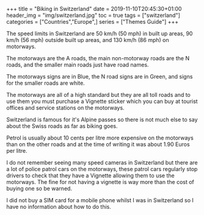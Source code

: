 +++
title = "Biking in Switzerland"
date = 2019-11-10T20:45:30+01:00
header_img = "img/switzerland.jpg"
toc = true
tags = ["switzerland"]
categories = ["Countries","Europe",]
series = ["Themes Guide"]
+++

The speed limits in Switzerland are 50 km/h (50 mph) in built up areas, 90 km/h (56 mph) outside built up areas, and 130 km/h (86 mph) on motorways.

The motorways are the A roads, the main non-motorway roads are the N roads, and the smaller main roads just have road names.

The motorways signs are in Blue, the N road signs are in Green, and signs for the smaller roads are white.

The motorways are all of a high standard but they are all toll roads and to use them you must purchase a Vignette sticker which you can buy at tourist offices and service stations on the motorways.

Switzerland is famous for it's Alpine passes so there is not much else to say about the Swiss roads as far as biking goes.

Petrol is usually about 10 cents per litre more expensive on the motorways than on the other roads and at the time of writing it was about 1.90 Euros per litre.

I do not remember seeing many speed cameras in Switzerland but there are a lot of police patrol cars on the motorways, these patrol cars regularly stop drivers to check that they have a Vignette allowing them to use the motorways. The fine for not having a vignette is way more than the cost of buying one so be warned.

I did not buy a SIM card for a mobile phone whilst I was in Switzerland so I have no information about how to do this.